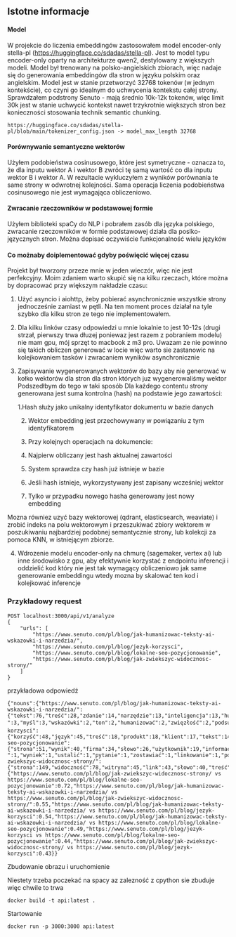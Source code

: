 ## Istotne informacje

#### Model

W projekcie do liczenia embeddingów zastosowałem model encoder-only stella-pl (https://huggingface.co/sdadas/stella-pl). Jest to model typu encoder-only oparty na architekturze qwen2, destylowany z większych modeli.
Model był trenowany na polsko-angielskich zbiorach, więc nadaje się do generowania embeddingów dla stron w języku polskim oraz angielskim.
Model jest w stanie przetworzyć 32768 tokenów (w jednym kontekście), co czyni go idealnym do uchwycenia kontekstu całej strony. Sprawdzałem podstrony Senuto - mają średnio 10k-12k tokenów, więc limit 30k jest w stanie uchwycić kontekst nawet trzykrotnie większych stron bez konieczności stosowania technik semantic chunking.


```
https://huggingface.co/sdadas/stella-pl/blob/main/tokenizer_config.json -> model_max_length 32768
```

#### Porównywanie semantyczne wektorów
Użyłem podobieństwa cosinusowego, które jest symetryczne - oznacza to, że dla inputu wektor A i wektor B zwróci tę samą wartość co dla inputu wektor B i wektor A.
W rezultacie wykluczyłem z wyników porównania te same strony w odwrotnej kolejności.
Sama operacja liczenia podobieństwa cosinusowego nie jest wymagająca obliczeniowo.

#### Zwracanie rzeczowników w podstawowej formie
Użyłem biblioteki spaCy do NLP i pobrałem zasób dla języka polskiego, zwracanie rzeczowników w formie podstawowej działa dla poslko-języcznych stron. Można dopisać oczywiście funkcjonalność wielu języków

#### Co możnaby doiplementować gdyby poświęcić więcej czasu
Projekt był tworzony przeze mnie w jeden wieczór, więc nie jest perfekcyjny. Moim zdaniem warto skupić się na kilku rzeczach, które można by dopracować przy większym nakładzie czasu:

1. Użyć asyncio i aiohttp, żeby pobierać asynchronicznie wszystkie strony jednocześnie zamiast w pętli. Na ten moment proces działał na tyle szybko dla kilku stron ze tego nie implementowałem.

2. Dla kilku linków czasy odpowiedzi u mnie lokalnie to jest 10-12s (drugi strzał, pierwszy trwa dłuzej poniewaz jest razem z pobraniem modelu) nie mam gpu, mój sprzęt to macbook z m3 pro. 
Uwazam ze nie powinno się takich obliczen generować w locie więc warto sie zastanowic na kolejkowaniem tasków i zwracaniem wyników asynchronicznie

3. Zapisywanie wygenerowanych wektorów do bazy aby nie generować w kołko wektorów dla stron dla stron których juz wygenerowaliśmy wektor
Podszedłbym do tego w taki sposób
Dla każdego contentu strony generowana jest suma kontrolna (hash) na podstawie jego zawartości:
    
    1.Hash służy jako unikalny identyfikator dokumentu w bazie danych
    
    2. Wektor embedding jest przechowywany w powiązaniu z tym identyfikatorem
    
    3. Przy kolejnych operacjach na dokumencie:
    
    4. Najpierw obliczany jest hash aktualnej zawartości
    
    5. System sprawdza czy hash już istnieje w bazie
    
    6. Jeśli hash istnieje, wykorzystywany jest zapisany wcześniej wektor
    
    7. Tylko w przypadku nowego hasha generowany jest nowy embedding

Mozna równiez uzyć bazy wektorowej (qdrant, elasticsearch, weaviate) i zrobić indeks na polu wektorowym i przeszukiwać zbiory wektorem w poszukiwaniu najbardziej podobnej semantycznie strony, lub kolekcji za pomoca KNN, w istniejącym zbiorze.

4. Wdrozenie modelu encoder-only na chmurę (sagemaker, vertex ai) lub inne środowisko z gpu, aby efektywnie korzystać z endpointu inferencji i oddzielić kod który nie jest tak wymagący obliczeniowo jak same generowanie embeddingu wtedy mozna by skalować ten kod i kolejkować inferencje

### Przykładowy request

```
POST localhost:3000/api/v1/analyze
{
    "urls": [
        "https://www.senuto.com/pl/blog/jak-humanizowac-teksty-ai-wskazowki-i-narzedzia/",
        "https://www.senuto.com/pl/blog/jezyk-korzysci",
        "https://www.senuto.com/pl/blog/lokalne-seo-pozycjonowanie",
        "https://www.senuto.com/pl/blog/jak-zwiekszyc-widocznosc-strony/"
    ]
}
```

przykładowa odpowiedź

```
{"nouns":{"https://www.senuto.com/pl/blog/jak-humanizowac-teksty-ai-wskazowki-i-narzedzia/":{"tekst":76,"treść":28,"zdanie":14,"narzędzie":13,"inteligencja":13,"humanizacja":12,"informacja":9,"struktura":9,"prompt":8,"strona":8,"długość":8,"dane":7,"temat":7,"treści":6,"jakość":6,"analiza":6,"akapit":6,"styl":6,"przykład":6,"artykuł":6,"sposób":6,"fakt":5,"cel":5,"czytelnik":5,"wyszukiwarka":5,"efekt":5,"podstawa":5,"odbiorca":5,"słowo":5,"doświadczenie":5,"pytanie":5,"czynnik":4,"rytm":4,"tworzyć":4,"detektor":4,"proces":4,"oko":4,"zakres":4,"konstrukcja":4,"list":4,"czas":4,"osoba":4,"autor":4,"użytkownik":4,"wartość":4,"fragment":4,"rower":4,"prompta":4,"przypadek":4,"wynik":4,"rok":4,"content":3,"pozycja":3,"pomoc":3,"chata":3,"zwrot":3,"grupa":3,"perspektywa":3,"model":3,"łańcuch":3,"wiedza":3,"użyć":3,"wersja":3,"źródło":3,"większość":3,"pisać":3,"-":3,"myśl":3,"wskazówki":2,"ton":2,"humanizować":2,"zwięzłość":2,"podsumowanie":2,"ogólnik":2,"rzut":2,"wytyczna":2,"powtarzalność":2,"aspekt":2,"język":2,"marka":2,"spójność":2,"szczyt":2,"odbior":2,"brzmienie":2,"detektór":2,"element":2,"algorytm":2,"wskazówka":2,"praca":2,"wybór":2,"rodzaj":2,"stosować":2,"umieszczać":2,"tabela":2,"kwestia":2,"read":2,"potrzeba":2,"krok":2,"halucynacja":2,"opis":2,"linka":2,"szyk":2,"sekcja":2,"modele":2,"błąd":2,"detekcja":2,"ozdobnik":2,"odpowiedź":2,"wprowadzić":2,"sposob":2,"oczekiwanie":2,"rynek":2,"nawigacja":2,"potencjał":2,"konkurencja":2,"baza":2,"dzień":2,"spis":1,"minuta":1,"poziom":1,"generyczność":1,"fraza":1,"brak":1,"przejście":1,"nadużywanie":1,"świat":1,"sztampowość":1,"tożsamość":1,"emocja":1,"płynność":1,"narracja":1,"copywriter":1,"redaktor":1,"wykorzystać":1,"podejście":1,"wzgląd":1,"media":1,"dostarczać":1,"mowa":1,"obręb":1,"wykrycie":1,"wymaganie":1,"wygenerować":1,"poinformować":1,"zmiana":1,"skłonieć":1,"zapis":1,"newsletter":1,"ułatwiyć":1,"produkt":1,"wypunktować":1,"sformułowanie":1,"sektor":1,"premium":1,"wyrażenie":1,"intelligence":1,"personalizacja":1,"materiał":1,"wariant":1,"obróbka":1,"punkt":1,"wyjście":1,"podawać":1,"przekonanie":1,"technologia":1,"generować":1,"pobierać":1,"system":1,"dokument":1,"👉":1,"rozwiązanie":1,"ramy":1,"czytać":1,"podać":1,"ok":1,"oryginalność":1,"wrażenie":1,"zlepek":1,"typ":1,"anegdota":1,"życie":1,"metafora":1,"porównanie":1,"ukłon":1,"konsekwencja":1,"podpis":1,"powielać":1,"miara":1,"link":1,"tona":1,"dawka":1,"humor":1,"podnieść":1,"wydajność":1,"dostęp":1,"miejsce":1,"wysiłek":1,"schematyczność":1,"synonim":1,"idiomy":1,"kolokwializmy":1,"humanizatory":1,"pogrubienie":1,"sygnatura":1,"powtórzenie":1,"narzędzia":1,"przepływ":1,"przykładem":1,"zastosowanie":1,"praktyka":1,"tendencja":1,"przestrzeń":1,"konkret":1,"zapychacz":1,"przeredaguj":1,"kombo":1,"część":1,"zmienność":1,"formatować":1,"długośc":1,"przyswajać":1,"obraz":1,"cytat":1,"monotonia":1,"linki":1,"definicja":1,"korzyść":1,"wymóg":1,"spełnić":1,"chat":1,"writer":1,"prompto":1,"rezultat":1,"test":1,"kolejność":1,"starcie":1,"writara":1,"możliwość":1,"pojawieć":1,"branża":1,"udział":1,"okolica":1,"wniosek":1,"detektory":1,"wyrocznia":1,"sugestia":1,"waga":1,"wytyczny":1,"znaczenie":1,"wsparcie":1,"generowania":1,"sukces":1,"cecha":1,"standard":1,"badanie":1,"przepisywać":1,"dziedzina":1,"rankingach":1,"uwzględniać":1,"resarch":1,"kreatywność":1,"sprawdzenie":1,"prompty":1,"szlif":1,"powodzenie":1,"post":1,"marketingie":1,"zagadnienie":1,"marketingiem":1,"trial":1,"szkoleniu":1,"termin":1},"https://www.senuto.com/pl/blog/jezyk-korzysci":{"korzyść":48,"język":45,"treść":18,"produkt":18,"klient":17,"tekst":14,"sprzedaż":11,"odbiorca":11,"model":8,"tworzyć":8,"przykład":8,"potrzeba":7,"człowiek":7,"cecha":7,"zaleta":6,"oferta":6,"sposób":6,"copywriting":6,"copywriter":5,"technika":5,"grupa":4,"pisać":4,"usługa":4,"marka":4,"reklama":4,"post":4,"wyobraźnia":4,"dane":4,"komunikacja":3,"marketing":3,"perswazja":3,"techniki":3,"błąd":3,"wykorzystać":3,"opis":3,"zakup":3,"dzień":3,"działanie":3,"media":3,"firma":3,"użyć":3,"read":3,"czas":3,"koniec":3,"raz":3,"osoba":3,"uwaga":3,"zdanie":3,"pytanie":3,"możliwość":3,"fakt":3,"hotel":3,"informacja":3,"klucz":2,"content":2,"aida":2,"minuta":2,"hasło":2,"praca":2,"wymaganie":2,"rynek":2,"e":2,"artykuł":2,"poziom":2,"znajomość":2,"wiedza":2,"praktyka":2,"księgowość":2,"program":2,"przypadek":2,"wyliczenie":2,"odwołać":2,"internet":2,"plaża":2,"tłum":2,"zdjęcie":2,"zainteresowanie":2,"rzeczywistość":2,"spis":1,"dany":1,"ucho":1,"szansa":1,"handlowiec":1,"kupować":1,"specjalista":1,"sprawa":1,"namawian":1,"palec":1,"must":1,"have":1,"zrozumienie":1,"kwestia":1,"definicja":1,"opisywać":1,"zysek":1,"cel":1,"zwiększyć":1,"zaufanie":1,"employer":1,"pobranie":1,"booka":1,"polubienie":1,"fanpage":1,"czytelnik":1,"wynik":1,"landing":1,"page":1,"y":1,"social":1,"odpowiedź":1,"decyzja":1,"konwersja":1,"sformułowanie":1,"przemyślenie":1,"komunikat":1,"facebook":1,"efekt":1,"potencjał":1,"zmniejszać":1,"budżet":1,"koszt":1,"pozyskać":1,"zapis":1,"newsletter":1,"przejście":1,"strona":1,"dodania":1,"koszyk":1,"nauka":1,"poradnik":1,"początkujący":1,"potwór":1,"góra":1,"las":1,"trudność":1,"teoria":1,"emocja":1,"lęk":1,"oczekiwać":1,"szkoła":1,"zajęcia":1,"wartość":1,"element":1,"znaczenie":1,"dystans":1,"konkret":1,"zwrot":1,"głowa":1,"rozwój":1,"biznes":1,"płyn":1,"podział":1,"akapit":1,"wstawiyć":1,"śródtytueł":1,"cytat":1,"materiał":1,"odbiorc":1,"skalować":1,"sklep":1,"case":1,"study":1,"wezwanie":1,"tablica":1,"nazwać":1,"zwrócć":1,"rozwiązanie":1,"potakiwanie":1,"zadanie":1,"biegać":1,"odkurzacz":1,"fan":1,"powiązanie":1,"fana":1,"piekarnik":1,"dostęp":1,"dodatek":1,"podkreślać":1,"konkurencja":1,"miesiąc":1,"prezent":1,"kontekst":1,"zastosowanie":1,"przedstawić":1,"plaż":1,"wstęp":1,"gość":1,"odpoczynek":1,"wyjść":1,"apartament":1,"leżak":1,"widok":1,"ocean":1,"napój":1,"bar":1,"molo":1,"relaks":1,"telefon":1,"aparat":1,"robić":1,"lustrzanka":1,"kliknięec":1,"znajomy":1,"wakacje":1,"powódź":1,"motywacja":1,"badacz":1,"funkcja":1,"równiez":1,"skrót":1,"pożądanie":1,"działać":1,"schemat":1,"przyciągnięć":1,"zwiększeć":1,"wzbudzyć":1,"posiadać":1,"przedmiot":1,"porada":1,"ogólnik":1,"jedno":1,"frazes":1,"kosz":1,"zlecenie":1,"punkt":1,"widzenie":1,"pozór":1,"wzgląd":1,"meta":1,"oszustwo":1,"ortografia":1,"interpunkcja":1,"komentarz":1,"przecinek":1,"ćwiczenie":1,"miejsce":1,"oczekiwanie":1,"kliknięcie":1,"opise":1,"wyliczeni":1,"kłamstwo":1,"wiara":1,"życie":1,"nacisk":1,"treści":1,"myśleć":1,"kolej":1,"modelu":1,"metoda":1,"projektantka":1,"managerka":1,"trial":1,"szkoleniu":1,"termin":1},"https://www.senuto.com/pl/blog/lokalne-seo-pozycjonowanie":{"strona":51,"wynik":40,"firma":34,"słowo":26,"użytkownik":19,"informacja":19,"fraza":18,"obszar":17,"lokalizacja":15,"konkurencja":15,"miasto":15,"wyszukiwarka":14,"usługa":14,"wizytówka":14,"wyszukiwanie":13,"struktura":12,"przypadek":12,"serwis":11,"pozycja":10,"fraz":10,"dane":10,"page":9,"pozycjonowanie":9,"biznes":9,"klient":9,"branża":9,"element":9,"narzędzie":9,"wyszukiwać":8,"pozycjonować":8,"działanie":8,"zapytanie":8,"mapa":8,"nazwa":8,"adres":8,"opinia":8,"algorytm":7,"landing":7,"dzielnica":7,"znaczenie":7,"działalność":7,"optymalizacja":7,"analiza":7,"typ":7,"treść":6,"zależność":6,"znacznik":6,"widoczność":6,"fryzjer":6,"sposób":6,"miejsce":6,"uwaga":6,"czynnik":6,"sygnał":6,"profil":6,"link":6,"sklep":5,"katalog":5,"pack":5,"odnośnik":5,"title":5,"domena":5,"podstrona":5,"placówka":5,"sens":4,"rodzaj":4,"dzień":4,"sieć":4,"kawiarnia":4,"media":4,"zdjęcie":4,"źródło":4,"witryna":4,"możliwość":4,"produkt":4,"oddział":4,"podział":4,"restauracja":4,"kuchnia":4,"podstawa":3,"zmiana":3,"okolica":3,"punkt":3,"godzina":3,"otwarcie":3,"ustalać":3,"portal":3,"wpis":3,"krok":3,"piekarnia":3,"przykład":3,"opis":3,"kampania":3,"teren":3,"post":3,"zakres":3,"doprecyzować":3,"utworzyć":3,"doprecyzowanie":3,"zabieg":3,"parametr":3,"dodać":3,"oznaczenie":3,"content":2,"szukać":2,"pogłębiać":2,"schema":2,"podsumowanie":2,"cel":2,"pomoc":2,"artykuł":2,"region":2,"statystyka":2,"ciąg":2,"ustawienie":2,"rynku":2,"decyzja":2,"numer":2,"raz":2,"site":2,"waga":2,"linka":2,"zamian":2,"linek":2,"ilość":2,"description":2,"nagłówk":2,"sytuacja":2,"problem":2,"liczba":2,"pomysł":2,"ruch":2,"moduł":2,"miara":2,"interakcja":2,"kod":2,"czas":2,"trial":2,"potencjał":2,"kraj":2,"rozbudowa":2,"oparcie":2,"istnieć":2,"oferta":2,"kwestia":2,"poprawa":2,"gabinet":2,"zasada":2,"reguła":2,"atrybut":2,"tekst":2,"pozyskiwać":2,"linkbuilding":2,"skala":2,"sukces":2,"spis":1,"śledź":1,"minuta":1,"szereg":1,"zwiększyć":1,"zakład":1,"gastronomia":1,"beauty":1,"rok":1,"mnie”/":1,"rozwój":1,"trend":1,"przedsiębiorca":1,"grono":1,"słuszność":1,"osoba":1,"przedsiębiorstwo":1,"zadbanie":1,"szansa":1,"moment":1,"rynek":1,"hydraulik":1,"huta":1,"branż":1,"siłownia":1,"hotel":1,"biblioteka":1,"promień":1,"ulica":1,"zintensyfikować":1,"poziom":1,"telefon":1,"ocena":1,"ułatwienie":1,"urządzenie":1,"przycisk":1,"trasa":1,"-":1,"wyniek":1,"ustalić":1,"pytanie":1,"zostawiać":1,"linkowanie":1,"popularność":1,"instytucja":1,"klub":1,"grupa":1,"zainteresowanie":1,"umieszczć":1,"recenzje":1,"jakość":1,"praktyka":1,"odpowiadać":1,"umieszczeć":1,"wzmianka":1,"umieszczenie":1,"address":1,"oko":1,"zachować":1,"zaangażowanie":1,"meldować":1,"pogo":1,"personalizacja":1,"wpływ":1,"kontekst":1,"obsługa":1,"read":1,"definicja":1,"korzyść":1,"robota":1,"zaindeksować":1,"frazy":1,"dentysta":1,"prać":1,"dywan":1,"poszukiwanie":1,"rozpocząć":1,"sprawdzeć":1,"ranking":1,"wgląd":1,"planer":1,"słów":1,"baz":1,"propozycje":1,"baza":1,"podpowiedzie":1,"lista":1,"meta":1,"przejrzeć":1,"stan":1,"konkurent":1,"real":1,"sfera":1,"wpisać":1,"analizy":1,"wykaz":1,"marka":1,"wizytówki":1,"ekspert":1,"kontakt":1,"uwierzytelnienie":1,"wpisanie":1,"poczta":1,"podać":1,"copywriting":1,"strategie":1,"porada":1,"początkujący":1,"kopalnia":1,"wydarzeni":1,"rabat":1,"tydzień":1,"publikacja":1,"zdjęcia":1,"właściciel":1,"sesja":1,"siedziba":1,"wystawić":1,"recenzja":1,"mnogość":1,"ile":1,"placówk":1,"budowa":1,"stworzyć":1,"utworzenie":1,"dziesiątka":1,"setka":1,"konsekwencja":1,"wygenerowania":1,"thin":1,"duplikacja":1,"obręb":1,"całość":1,"rzeczywistość":1,"ośrodek":1,"zastosowanie":1,"infrastruktura":1,"posiadać":1,"sprzedażą":1,"brand":1,"zagłębienie":1,"wzór":1,"indeksować":1,"wolumen":1,"sprzedaż":1,"pierwowzór":1,"dany":1,"uczelnia":1,"kształcenie":1,"tworzyć":1,"sekcja":1,"program":1,"nauczanie":1,"przyciągać":1,"komunikacja":1,"student":1,"uwzględniać":1,"miasta":1,"sektor":1,"aglomeracja":1,"uproszczenie":1,"agregator":1,"autorytet":1,"komfort":1,"przeszukiwać":1,"zasób":1,"wzgląd":1,"rating":1,"wstawienie":1,"położyć":1,"lokal":1,"styl":1,"oznaczyć":1,"zdefiniować":1,"wyszukiwarek":1,"localbusiness":1,"podgrupa":1,"name":1,"postaladdress":1,"geocoordinates":1,"openinghoursspecification":1,"department":1,"dokumentacja":1,"biuro":1,"podróż":1,"agent":1,"pośrednictwo":1,"nieruchomość":1,"doszczegółowienie":1,"metody":1,"implementacja":1,"developer":1,"podejście":1,"pozór":1,"zdobywać":1,"pozyskać":1,"dopasować":1,"portala":1,"charakter":1,"wartość":1,"fakt":1,"użyteczność":1,"skuteczność":1,"powiązanie":1,"odnośniek":1,"teoria":1,"nofollow":1,"wyszukiwarke":1,"społeczność":1,"inicjatywa":1,"parametre":1,"zbieżność":1,"kontrolować":1,"monitoring":1,"część":1,"wybór":1,"monitoringu":1,"zawężenie":1,"pizzeria":1,"oznaczać":1,"aktualizacja":1,"szkoleniu":1,"termin":1},"https://www.senuto.com/pl/blog/jak-zwiekszyc-widocznosc-strony/":{"strona":149,"widoczność":78,"witryna":45,"link":43,"słowo":40,"treść":32,"podstrona":31,"użytkownik":27,"produkt":26,"adres":23,"optymalizacja":22,"element":21,"fraza":20,"opis":20,"miejsce":19,"kategoria":19,"czas":17,"pozycja":17,"wynik":17,"kod":16,"sposób":16,"analiza":15,"struktura":15,"narzędzie":15,"uwaga":15,"aspekt":15,"ładować":14,"domena":14,"tekst":14,"serwis":13,"duplikacja":13,"informacja":12,"fraz":12,"specjalista":12,"przypadek":12,"wyszukiwanie":12,"stan":11,"błąd":11,"robota":11,"nazwa":11,"działanie":11,"możliwość":11,"czynnik":10,"budować":10,"content":9,"meta":9,"dane":9,"usługa":9,"zawartość":9,"szansa":9,"artykuł":9,"przykład":9,"wpis":9,"blog":8,"konkurencja":8,"audyt":8,"oznaczenie":8,"wpływ":8,"problem":8,"poprawa":8,"tworzyć":8,"moc":8,"praca":8,"jakość":8,"linek":8,"publikacja":8,"przekierowanie":7,"szybkość":7,"proces":7,"pomoc":7,"klient":7,"wyszukiwarka":7,"firma":7,"oferta":7,"efekt":7,"wzrost":7,"certyfikat":7,"sklep":7,"robot":7,"urządzenie":6,"linkowanie":6,"intencja":6,"parametr":6,"linkować":6,"nofollow":6,"rozwiązanie":6,"rodzaj":6,"wersja":6,"wykorzystać":6,"wzgląd":6,"sieć":6,"rozmiar":6,"obręb":6,"portal":6,"typ":6,"wiedza":6,"pytanie":5,"ruch":5,"liczba":5,"sytuacja":5,"raz":5,"duplikat":5,"zadanie":5,"obrazek":5,"znak":5,"tytuł":5,"zasada":5,"kanibalizacja":5,"marka":5,"nagłówek":5,"odnośnik":5,"wydawca":5,"metoda":5,"bezpieczeństwo":4,"hierarchia":4,"pozycjonowanie":4,"odpowiedź":4,"lista":4,"zabezpieczenie":4,"doświadczenie":4,"zwiększyć":4,"dzień":4,"potrzeba":4,"walka":4,"konwersja":4,"cel":4,"wskazówka":4,"spadek":4,"wartość":4,"punkt":4,"menu":4,"kwestia":4,"znaczenie":4,"zakup":4,"serwer":4,"postać":4,"rola":4,"strategia":4,"grafika":4,"plik":4,"znacznik":4,"podstrone":4,"ocena":4,"temat":4,"porada":3,"podstawa":3,"zaplecze":3,"grafik":3,"odbiorca":3,"właściciel":3,"dobór":3,"zagrożenie":3,"mobile":3,"koniec":3,"trial":3,"profil":3,"budżet":3,"zagadnienie":3,"moment":3,"osoba":3,"przeglądarka":3,"uzyskać":3,"test":3,"etap":3,"wątpliwość":3,"indeksować":3,"wskaźnik":3,"styl":3,"miara":3,"rozdział":3,"poprawka":3,"wordpress":3,"wtyczka":3,"zastosować":3,"but":3,"anchor":3,"kopia":3,"raport":3,"zmiana":3,"opinia":3,"część":3,"nagłówk":3,"platforma":3,"czołówka":3,"internet":3,"wyszukiwać":3,"sukienka":3,"linka":3,"sprawdzić":2,"nasyć":2,"podsumowanie":2,"identyfikacja":2,"indeksacja":2,"ranking":2,"krok":2,"biznes":2,"otoczenie":2,"rywal":2,"kraj":2,"źródło":2,"kształt":2,"brak":2,"zaplecz":2,"budowa":2,"ingerencja":2,"posiadać":2,"odczytać":2,"programista":2,"https":2,"protokół":2,"zdobywać":2,"przestrzeń":2,"rozplanować":2,"rozpocząć":2,"list":2,"podział":2,"większość":2,"stworzyć":2,"powód":2,"prędkość":2,"rok":2,"arkusz":2,"interakcja":2,"skuteczność":2,"linijka":2,"spacja":2,"skrypt":2,"początek":2,"zalecenie":2,"odczyt":2,"nawigacja":2,"sekcja":2,"zależność":2,"canonical":2,"zwiększać":2,"ulepszenie":2,"ostrzeżenie":2,"dostęp":2,"pewność":2,"mowa":2,"fakt":2,"nasyceć":2,"tematyka":2,"title":2,"tag":2,"przejść":2,"zamieszczeć":2,"wykorzystywać":2,"case":2,"baza":2,"kąt":2,"osłabić":2,"ilość":2,"kolejność":2,"nagłówki":2,"utworzyć":2,"akapit":2,"wyszukiwarke":2,"grafiki":2,"kontekst":2,"nasycić":2,"poszukiwać":2,"grupa":2,"szukać":2,"stosunek":2,"wybór":2,"pozyskać":2,"for":2,"sugestia":2,"dofollow":2,"wybrać":2,"promocja":2,"opłata":2,"fora":2,"relikt":2,"przeszłość":2,"post":2,"wizytówka":2,"autorytet":2,"katalog":2,"pozyskiwać":2,"użyć":2,"linki":2,"branża":2,"klucz":1,"sukces":1,"tutoriale":1,"spis":1,"minuta":1,"podejście":1,"analityka":1,"pozycjonować":1,"analizy":1,"wypadek":1,"treścia":1,"zasięg":1,"sąsiedztwo":1,"przedsiębiorstwo":1,"mieszkaniec":1,"okolica":1,"inspiracja":1,"zweryfikowanie":1,"skorzystanie":1,"dokument":1,"konsultacja":1,"konkret":1,"dostosować":1,"wymóg":1,"zarządzać":1,"wnętrze":1,"skład":1,"trzeci":1,"celownik":1,"niebezpieczeństwo":1,"przestroga":1,"pojawieć":1,"komunikat":1,"karta":1,"próba":1,"wejście":1,"minus":1,"gwarancja":1,"wymoga":1,"wdrożyć":1,"wykonać":1,"screen":1,"poprawność":1,"podpięcie":1,"załadować":1,"weryfikować":1,"kombinacja":1,"wpisywać":1,"pasek":1,"tworzenie":1,"ujednoliceć":1,"zwiększeć":1,"kierunek":1,"rozpisanie":1,"zadać":1,"porażka":1,"potrzeb":1,"odrzucyć":1,"szczęście":1,"sprawa":1,"wygląd":1,"programisty":1,"rozdzielczość":1,"ekran":1,"telefon":1,"tablet":1,"odbior":1,"nota":1,"ostateczność":1,"weryfikacja":1,"sprawdzć":1,"zakładka":1,"obsługa":1,"przeglądać":1,"roboty":1,"chwila":1,"źródłowy":1,"wyświetlenie":1,"blok":1,"tło":1,"kliknięć":1,"przycisk":1,"zareagować":1,"czynność":1,"cumulative":1,"przesunięcie":1,"interaction":1,"metryka":1,"rejestracja":1,"opóźnienie":1,"read":1,"norma":1,"kolej":1,"aktualizacja":1,"algorytm":1,"miesiąc":1,"dopasowania":1,"pamięć":1,"opóźniyć":1,"plan":1,"czcionka":1,"fragment":1,"nadmiar":1,"wydłużyć":1,"pobierać":1,"przetwarzać":1,"linia":1,"cmsów":1,"minifikację":1,"walidator":1,"konstrukcja":1,"ryzyko":1,"wystąpić":1,"przepływ":1,"umiar":1,"stworzeć":1,"bloki":1,"odpowiednik":1,"blóg":1,"tago":1,"odnośnike":1,"canonicala":1,"head":1,"uniknięć":1,"powielać":1,"sortowanie":1,"filtrować":1,"sortować":1,"generować":1,"szczegół":1,"kolor":1,"rozmiaro":1,"uporządkowanie":1,"dostępność":1,"widzenie":1,"wyjaśnieć":1,"deweloper":1,"komfort":1,"użytkować":1,"naprawa":1,"sprawdzać":1,"okazja":1,"wizyta":1,"nasycenie":1,"występowaniu":1,"kondycja":1,"czasy":1,"przekaz":1,"unikalność":1,"włożeć":1,"worek":1,"treście":1,"dopełnieć":1,"przygotować":1,"ważny":1,"związek":1,"przyciągnąć":1,"zachęceć":1,"opisanie":1,"wyświetlać":1,"emocja":1,"kopiować":1,"platform":1,"miano":1,"staż":1,"setka":1,"tysiąc":1,"tysiąca":1,"podołać":1,"przyszłość":1,"szereg":1,"producent":1,"upadek":1,"study":1,"inwestycja":1,"marketing":1,"dbać":1,"spójność":1,"zbudować":1,"zjawisko":1,"wrzucać":1,"procent":1,"margines":1,"stopień":1,"wyeliminować":1,"napisać":1,"zachowanie":1,"treściy":1,"nawiązać":1,"nakreśleć":1,"wniesiyć":1,"powtarzać":1,"znaczniki":1,"rząd":1,"paragraf":1,"dbałość":1,"zrozumienie":1,"odbiór":1,"całość":1,"powtórzeć":1,"siła":1,"odmiana":1,"rozdzielać":1,"sformułowanie":1,"ogół":1,"przesycenie":1,"pozór":1,"zmniejszyć":1,"wgrać":1,"stosować":1,"litera":1,"myślnik":1,"atrybut":1,"grafki":1,"potencjał":1,"pełnia":1,"wczytywać":1,"redukcja":1,"format":1,"porównać":1,"odnalezić":1,"wyniek":1,"wpisaniu":1,"oko":1,"porównanie":1,"system":1,"komputer":1,"laptop":1,"wiązać":1,"talia":1,"ryż":1,"wesele":1,"preferencja":1,"teoria":1,"wymaganie":1,"lupa":1,"parameter":1,"whitepress":1,"przewaga":1,"podawać":1,"estymacje":1,"panel":1,"linkbuilding":1,"przejąć":1,"przeniesieć":1,"stwierdzić":1,"usta":1,"miejscówka":1,"poszukiwanie":1,"kryterium":1,"oznaczyć":1,"reklama":1,"user":1,"komentarz":1,"skanowanie":1,"=":1,"zeskanowanie":1,"przekazać":1,"dylemat":1,"decyzja":1,"wariant":1,"exact":1,"match":1,"forma":1,"połączyć":1,"brand":1,"zamieszczać":1,"artykuły":1,"blogi":1,"influencer":1,"zamówienie":1,"poradnik":1,"recenzja":1,"obszar":1,"foro":1,"społeczność":1,"wypowiedź":1,"angielski":1,"address":1,"katalogi":1,"wyjątka":1,"wskazać":1,"powiązanie":1,"znaleźć":1,"tanie":1,"pakiet":1,"pozyskaniem":1,"wydatkie":1,"udostępnienie":1,"relacja":1,"perspektywa":1,"barter":1,"komentować":1,"publikować":1,"konsekwencja":1,"budowanie":1,"orientacja":1,"wytypować":1,"specjalist":1,"rynek":1,"kampania":1,"udział":1,"agencja":1,"partner":1,"realizacja":1,"przyspieszenie":1,"wprowadzić":1,"znajomość":1,"wsparcie":1,"obserwacja":1,"html":1,"pozycjonowania":1,"instrukcja":1,"dyrektywa":1,"intencje":1,"przyspieszyć":1,"zakres":1,"specjalistka":1,"szkoleniu":1,"termin":1}},"similarities":{"https://www.senuto.com/pl/blog/jak-zwiekszyc-widocznosc-strony/ vs https://www.senuto.com/pl/blog/lokalne-seo-pozycjonowanie":0.72,"https://www.senuto.com/pl/blog/jak-humanizowac-teksty-ai-wskazowki-i-narzedzia/ vs https://www.senuto.com/pl/blog/jak-zwiekszyc-widocznosc-strony/":0.55,"https://www.senuto.com/pl/blog/jak-humanizowac-teksty-ai-wskazowki-i-narzedzia/ vs https://www.senuto.com/pl/blog/jezyk-korzysci":0.54,"https://www.senuto.com/pl/blog/jak-humanizowac-teksty-ai-wskazowki-i-narzedzia/ vs https://www.senuto.com/pl/blog/lokalne-seo-pozycjonowanie":0.49,"https://www.senuto.com/pl/blog/jezyk-korzysci vs https://www.senuto.com/pl/blog/lokalne-seo-pozycjonowanie":0.44,"https://www.senuto.com/pl/blog/jak-zwiekszyc-widocznosc-strony/ vs https://www.senuto.com/pl/blog/jezyk-korzysci":0.43}}
```


Zbudowanie obrazu i uruchomienie

Niestety trzeba poczekać na spacy az zalezność z cpython sie zbuduje więc chwile to trwa
```
docker build -t api:latest .
```

Startowanie

```
docker run -p 3000:3000 api:latest
```